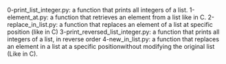 0-print_list_integer.py: a function that prints all integers of a list.
1-element_at.py: a function that retrieves an element from a list like in C.
2-replace_in_list.py: a function that replaces an element of a list at specific position (like in C)
3-print_reversed_list_integer.py: a function that prints all integers of a list, in reverse order
4-new_in_list.py: a function that replaces an element in a list at a specific positionwithout modifying the original list (Like in C).

